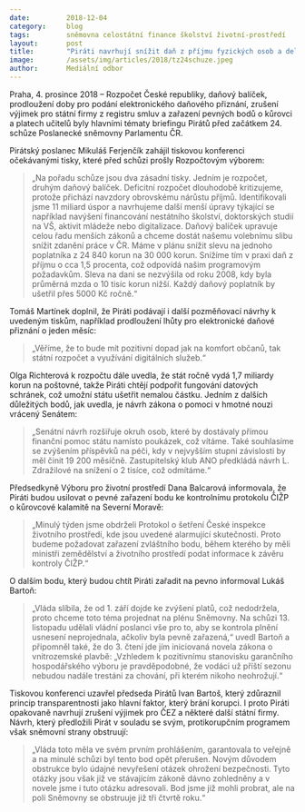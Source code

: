 ```yaml
---
date:         2018-12-04
category:     blog
tags:         sněmovna celostátní finance školství životní-prostředí
layout:       post
title:        "Piráti navrhují snížit daň z příjmu fyzických osob a delší čas pro podání elektronického přiznání"
image:        /assets/img/articles/2018/tz24schuze.jpeg
author:       Mediální odbor
---
```


Praha, 4. prosince 2018 – Rozpočet České republiky, daňový balíček, prodloužení doby pro podání elektronického daňového přiznání, zrušení výjimek pro státní firmy z registru smluv a zařazení pevných bodů o kůrovci a platech učitelů byly hlavními tématy briefingu Pirátů před začátkem 24. schůze Poslanecké sněmovny Parlamentu ČR.

Pirátský poslanec Mikuláš Ferjenčík zahájil tiskovou konferenci očekávanými tisky, které před schůzi prošly Rozpočtovým výborem: 
> „Na pořadu schůze jsou dva zásadní tisky. Jedním je rozpočet, druhým daňový balíček. Deficitní rozpočet dlouhodobě kritizujeme, protože přichází navzdory obrovskému nárůstu příjmů. Identifikovali jsme 11 miliard úspor a navrhujeme další menší úpravy týkající se například navýšení financování nestátního školství, doktorských studií na VŠ, aktivit mládeže nebo digitalizace. Daňový balíček upravuje celou řadu menších zákonů a chceme dostát našemu volebnímu slibu snížit zdanění práce v ČR. Máme v plánu snížit slevu na jednoho poplatníka z 24 840 korun na 30 000 korun. Snížíme tím v praxi daň z příjmu o cca 1,5 procenta, což odpovídá našim programovým požadavkům. Sleva na dani se nezvýšila od roku 2008, kdy byla průměrná mzda o 10 tisíc korun nižší. Každý daňový poplatník by ušetřil přes 5000 Kč ročně.“

Tomáš Martínek doplnil, že Piráti podávají i další pozměňovací návrhy k uvedeným tiskům, například prodloužení lhůty pro elektronické daňové přiznání o jeden měsíc: 

> „Věříme, že to bude mít pozitivní dopad jak na komfort občanů, tak státní rozpočet a využívání digitálních služeb.“

Olga Richterová k rozpočtu dále uvedla, že stát ročně vydá 1,7 miliardy korun na poštovné, takže Piráti chtějí podpořit fungování datových schránek, což umožní státu ušetřit nemalou částku. Jedním z dalších důležitých bodů, jak uvedla, je návrh zákona o pomoci v hmotné nouzi vrácený Senátem: 

> „Senátní návrh rozšiřuje okruh osob, které by dostávaly přímou finanční pomoc státu namísto poukázek, což vítáme. Také souhlasíme se zvýšením příspěvků na péči, kdy v nejvyšším stupni závislosti by měl činit 19 200 měsíčně. Zastupitelský klub ANO předkládá návrh L. Zdražilové na snížení o 2 tisíce, což odmítáme.“

Předsedkyně Výboru pro životní prostředí Dana Balcarová informovala, že Piráti budou usilovat o pevné zařazení bodu ke kontrolnímu protokolu ČIŽP o kůrovcové kalamitě na Severní Moravě: 

> „Minulý týden jsme obdrželi Protokol o šetření České inspekce životního prostředí, kde jsou uvedené alarmující skutečnosti. Proto budeme požadovat zařazení zvláštního bodu, během kterého by měli ministři zemědělství a životního prostředí podat informace k závěru kontroly ČIŽP.“

O dalším bodu, který budou chtít Piráti zařadit na pevno informoval Lukáš Bartoň: 

> „Vláda slíbila, že od 1. září dojde ke zvýšení platů, což nedodržela, proto chceme toto téma projednat na plénu Sněmovny. Na schůzi 13. listopadu udělali vládní poslanci vše pro to, aby se kontrola plnění usnesení neprojednala, ačkoliv byla pevně zařazená,“ uvedl Bartoň a připomněl také, že do 3. čtení jde jím iniciovaná novela zákona o vnitrozemské plavbě: „Vzhledem k pozitivnímu stanovisku garančního hospodářského výboru je pravděpodobné, že vodáci už příští sezonu nebudou nadále trestáni za chování, při kterém nikoho neohrožují.“

Tiskovou konferenci uzavřel předseda Pirátů Ivan Bartoš, který zdůraznil princip transparentnosti jako hlavní faktor, který brání korupci. I proto Piráti opakovaně navrhují zrušení výjimek pro ČEZ a některé další státní firmy. Návrh, který předložili Pirát v souladu se svým, protikorupčním programem však sněmovní strany obstruují: 

> „Vláda toto měla ve svém prvním prohlášením, garantovala to veřejně a na minulé schůzi byl tento bod opět přerušen. Novým důvodem obstrukce bylo údajné nevyřešení otázek ohrožení bezpečnosti. Tyto otázky jsou však již ve stávajícím zákoně dávno zohledněny a v novele jsme i tuto otázku adresovali. Bod jsme již mohli probrat, ale na poli Sněmovny se obstruuje již tři čtvrtě roku.“

